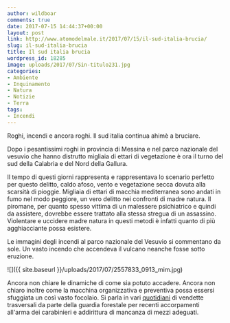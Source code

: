 ```yaml
---
author: wildboar
comments: true
date: 2017-07-15 14:44:37+00:00
layout: post
link: http://www.atomodelmale.it/2017/07/15/il-sud-italia-brucia/
slug: il-sud-italia-brucia
title: Il sud italia brucia
wordpress_id: 18285
image: uploads/2017/07/Sin-ti­tulo231.jpg
categories:
- Ambiente
- Inquinamento
- Natura
- Notizie
- Terra
tags:
- Incendi
---
```


Roghi, incendi e ancora roghi.
Il sud italia continua ahimè a bruciare.

Dopo i pesantissimi roghi in provincia di Messina e nel parco nazionale del vesuvio che hanno distrutto migliaia di ettari di vegetazione è ora il turno del sud della Calabria e del Nord della Gallura.

Il tempo di questi giorni rappresenta e rappresentava lo scenario perfetto per questo delitto, caldo afoso, vento e vegetazione secca dovuta alla scarsità di pioggie. Migliaia di ettari di macchia mediterranea sono andati in fumo nel modo peggiore, un vero delitto nei confronti di madre natura. Il piromane, per quanto spesso vittima di un malessere psichiatrico e quindi da assistere, dovrebbe essere trattato alla stessa stregua di un assassino. Violentare e uccidere madre natura in questi metodi è infatti quanto di più agghiacciante possa esistere.

Le immagini degli incendi al parco nazionale del Vesuvio si commentano da sole. Un vasto incendo che accendeva il vulcano neanche fosse sotto eruzione.

![]({{ site.baseurl }}/uploads/2017/07/2557833_0913_mim.jpg)

Ancora non chiare le dinamiche di come sia potuto accadere. Ancora non chiaro inoltre come la macchina organizzativa e preventiva possa essersi sfuggiata un così vasto focolaio.
Si parla in vari [quotidiani](https://www.ilfattoquotidiano.it/2017/07/13/incendi-vesuvio-dalla-camorra-alla-vendetta-privata-al-via-le-indagini-erano-previste-demolizioni-di-abusi/3727859/) di vendette trasversali da parte della guardia forestale per recenti accorpamenti all'arma dei carabinieri e addirittura di mancanza di mezzi adeguati.
